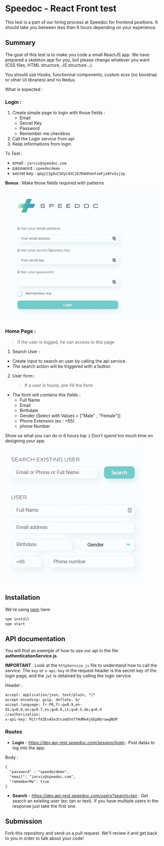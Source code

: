 # Speedoc - React Front test

This test is a part of our hiring process at Speedoc for frontend positions. It should take you between less than 6 hours depending on your experience.

## Summary

The goal of this test is to make you code a small ReactJS app. We have prepared a skeleton app for you, but please change whatever you want (CSS files, HTML structure, JS structure...).

You should use Hooks, functionnal components, custom scss (no boostrap or other UI libraries) and no Redux.

What is expected :

### Login :

1. Create simple page to login with those fields :
   - Email
   - Secret Key
   - Password
   - Remember me checkbox
2. Call the Login service from api
3. Keep informations from login

To Test :

- email : `jarvis@speedoc.com`
- password : `speedocdemo`
- secret key : `qOg1IIg9vC5DyC4XCJG7R4HhUnFxmFja8YxXsj2p`

**Bonus** : Make those fields required with patterns

![Login Page Example](/src/images/login.jpg)

### Home Page :

> If the user is logged, he can access to this page

1. Search User :

- Create input to search an user by calling the api service.
- The search action will be triggered with a button

2. User form :
   > If a user is found, pre-fill the form

- The form will contains this fields :
  - Full Name
  - Email
  - Birthdate
  - Gender (Select with Values = ["Male" , "Female"])
  - Phone Extension (ex : +65)
  - phone Number

Show us what you can do in 6 hours top :) Don't spend too much time on designing your app.

![User Form Example](/src/images/form.jpg)

## Installation

We're using [npm](https://www.npmjs.com/) here:

```
npm install
npm start
```

## API documentation

You will find an exemple of how to use our api in the file **authenticationService.js**.

**IMPORTANT** : Look at the `httpService.js` file to understand how to call the service.
The `key` or `x-api-key` in the request header is the secret key of the login page, and the `jwt` is obtained by calling the login service.

Header :

```
accept: application/json, text/plain, */*
accept-encoding: gzip, deflate, br
accept-language: fr-FR,fr;q=0.9,en-US;q=0.8,en;q=0.7,es;q=0.6,it;q=0.5,de;q=0.4
//authorization:
x-api-key: Mitrfd3Ev45e3tvzmOYeT7HdMe4jGEpN5rawgNGM

```

### Routes

- **Login** - https://dev.api-rest.speedoc.com/session/login : Post datas to log into the app.

Body :

```
{
  "password" : "speedocdemo",
  "email": "jarvis@speedoc.com",
  "rememberMe": true
}
```

- **Search** - https://dev.api-rest.speedoc.com/users?search=tan : Get search an existing user (ex: tan or test). If you have multiple users in the response just take the first one.

## Submission

Fork this repository and send us a pull request. We'll review it and get back to you in order to talk about your code!
